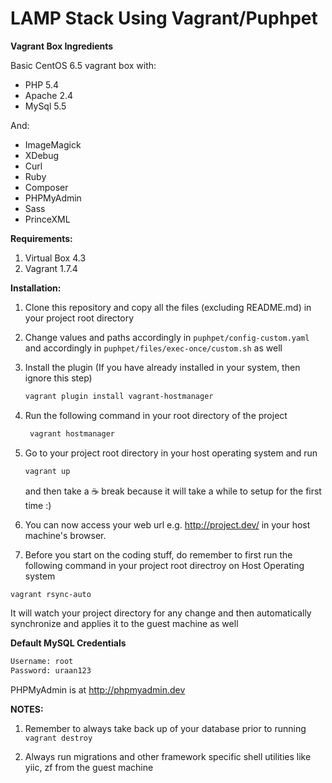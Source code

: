 # LAMP Stack Using Vagrant/Puphpet

**Vagrant Box Ingredients**

Basic CentOS 6.5 vagrant box with:

- PHP 5.4
- Apache 2.4
- MySql 5.5

And:

- ImageMagick
- XDebug
- Curl
- Ruby
- Composer
- PHPMyAdmin
- Sass
- PrinceXML

**Requirements:**

1. Virtual Box 4.3
2. Vagrant 1.7.4

**Installation:**

1. Clone this repository and copy all the files (excluding README.md) in your project root directory

2. Change values and paths accordingly in `puphpet/config-custom.yaml` and accordingly in `puphpet/files/exec-once/custom.sh` as well

3. Install the plugin (If you have already installed in your system, then ignore this step)

   ```bash
   vagrant plugin install vagrant-hostmanager
   ```

4. Run the following command in your root directory of the project
   ```bash
    vagrant hostmanager
    ```

5. Go to your project root directory in your host operating system and run
   ```bash
   vagrant up
   ```
   and then take a :coffee: break because it will take a while to setup for the first time :)

6. You can now access your web url e.g. http://project.dev/ in your host machine's browser.

7. Before you start on the coding stuff, do remember to first run the following command in your project root directroy on Host Operating system
```bash
vagrant rsync-auto
```
It will watch your project directory for any change and then automatically synchronize and applies it to the guest machine as well

**Default MySQL Credentials**
```bash
Username: root
Password: uraan123
```

PHPMyAdmin is at http://phpmyadmin.dev

**NOTES:** 

1. Remember to always take back up of your database prior to running `vagrant destroy`

2. Always run migrations and other framework specific shell utilities like yiic, zf from the guest machine
